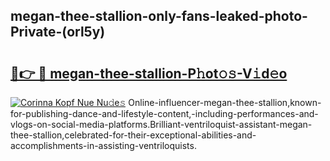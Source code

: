 ## megan-thee-stallion-only-fans​-leaked-photo​-Private-(orl5y)


# <h2><a href="https://mediaupload.pro?title=megan-thee-stallion&ref=git">🔗👉 🔴 megan-thee-stallion-P𝚑ot𝚘𝚜-V𝚒d𝚎o</a></h2>

[![Corinna Kopf Nue Nu𝚍e𝚜](https://i.imgur.com/0qMVB7G.gif)](https://mediaupload.pro?title=megan-thee-stallion&ref=git)
Online-influencer-megan-thee-stallion,known-for-publishing-dance-and-lifestyle-content,-including-performances-and-vlogs-on-social-media-platforms.Brilliant-ventriloquist-assistant-megan-thee-stallion,celebrated-for-their-exceptional-abilities-and-accomplishments-in-assisting-ventriloquists.  